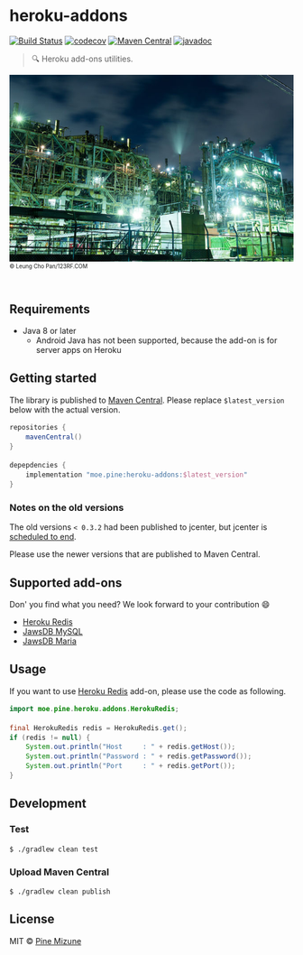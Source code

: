# heroku-addons
[![Build Status](https://travis-ci.com/pine/heroku-addons.svg?branch=master)](https://travis-ci.com/pine/heroku-addons)
[![codecov](https://codecov.io/gh/pine/heroku-addons/branch/master/graph/badge.svg)](https://codecov.io/gh/pine/heroku-addons)
[![Maven Central](https://img.shields.io/maven-central/v/moe.pine/heroku-addons)](https://search.maven.org/artifact/moe.pine/heroku-addons)
[![javadoc](https://javadoc.io/badge2/moe.pine/heroku-addons/javadoc.svg)](https://javadoc.io/doc/moe.pine/heroku-addons)

> :mag: Heroku add-ons utilities.

![](images/resized.jpg)<br>
<sup><sup>&copy; Leung Cho Pan/123RF.COM</sup></sup>
<br>
<br>

## Requirements

- Java 8 or later
  - Android Java has not been supported, because the add-on is for server apps on Heroku

## Getting started
The library is published to [Maven Central](https://search.maven.org/). Please replace `$latest_version` below with the actual version.

```gradle
repositories {
    mavenCentral()
}

depepdencies {
    implementation "moe.pine:heroku-addons:$latest_version"
}
```

### Notes on the old versions
The old versions `< 0.3.2` had been published to jcenter, but jcenter is [scheduled to end](https://jfrog.com/blog/into-the-sunset-bintray-jcenter-gocenter-and-chartcenter/).

Please use the newer versions  that  are published to Maven Central.

## Supported add-ons
Don' you find what you need? We look forward to your contribution :smile:

- [Heroku Redis](https://elements.heroku.com/addons/heroku-redis)
- [JawsDB MySQL](https://elements.heroku.com/addons/jawsdb)
- [JawsDB Maria](https://elements.heroku.com/addons/jawsdb-maria)

## Usage
If you want to use [Heroku Redis](https://elements.heroku.com/addons/heroku-redis) add-on, please use the code as following.

```java
import moe.pine.heroku.addons.HerokuRedis;

final HerokuRedis redis = HerokuRedis.get();
if (redis != null) {
    System.out.println("Host     : " + redis.getHost());
    System.out.println("Password : " + redis.getPassword());
    System.out.println("Port     : " + redis.getPort());
}
```

## Development
### Test

```
$ ./gradlew clean test
```

### Upload Maven Central

```
$ ./gradlew clean publish
```


## License
MIT &copy; [Pine Mizune](https://profile.pine.moe)
